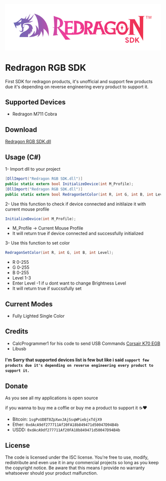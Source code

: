 <p align="center"><img align="center" src="redragonSDK.png"></p>

# Redragon RGB SDK
First SDK for redragon products, it's unofficial and support few products due it's depending on reverse engineering every product to support it.

## Supported Devices
- Redragon M711 Cobra

## Download
[Redragon RGB SDK.dll](https://github.com/D4rkTT/Redragon-RGB-SDK/blob/master/x64/Release/Redragon%20RGB%20SDK.dll)

## Usage (C#)
1- Import dll to your project 
```C#
[DllImport("Redragon RGB SDK.dll")]
public static extern bool InitializeDevice(int M_Profile);
[DllImport("Redragon RGB SDK.dll")]
public static extern bool RedragonSetColor(int R, int G, int B, int Level);
```

2- Use this function to check if device connected and initilaize it with current mouse profile
```C#
InitializeDevice(int M_Profile);
```
- M_Profile -> Current Mouse Profile
- It will return true if device connected and successfully initialized

3- Use this function to set color
```C#
RedragonSetColor(int R, int G, int B, int Level);
```

- R 0-255
- G 0-255
- B 0-255
- Level 1-3
- Enter Level -1 if u dont want to change Brightness Level
- It will return true if succssfully set

## Current Modes
- Fully Lighted Single Color

## Credits
- CalcProgrammer1 for his code to send USB Commands [Corsair K70 EGB](https://www.reddit.com/r/MechanicalKeyboards/comments/2ij2um/corsair_k70_rgb_usb_protocol_reverse_engineering/)
- Libusb

#### I'm Sorry that supported devices list is few but like i said ``support few products due it's depending on reverse engineering every product to support it.``

## Donate
As you see all my applications is open source

if you wanna to buy me a coffie or buy me a product to support it ☕❤
- Bitcoin: ``1sgPvUDBT8ZpXwvJAjSsqWPiebjxTdjX9``
- Ether:   ``0xdAcA9df277711Af20FA18b849471d50047D94B4b``
- USDD:    ``0xdAcA9df277711Af20FA18b849471d50047D94B4b``
## License
The code is licensed under the ISC license. You're free to use, modify, redistribute and even use it in any commercial projects so long as you keep the copyright notice. Be aware that this means I provide no warranty whatsoever should your product malfunction.
